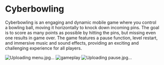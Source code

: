 # Cyberbowling

Cyberbowling is an engaging and dynamic mobile game where you control a bowling ball, moving it horizontally to knock down incoming pins. The goal is to score as many points as possible by hitting the pins, but missing even one results in game over. The game features a pause function, level restart, and immersive music and sound effects, providing an exciting and challenging experience for all players.

![Uploading menu.jpg…]()
![gameplay](https://github.com/D1ss1dent/cyberbowling/assets/140563769/f2be992c-5a23-42ee-96fb-f2417f45880d)
![Uploading pause.jpg…]()
